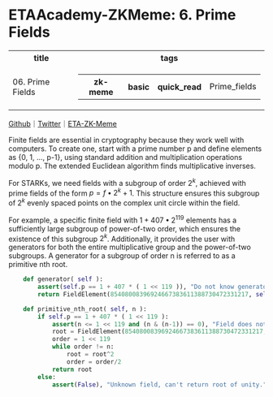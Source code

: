# ETAAcademy-ZKMeme: 6. Prime Fields

<table>
  <tr>
    <th>title</th>
    <th>tags</th>
  </tr>
  <tr>
    <td>06. Prime Fields</td>
    <td>
      <table>
        <tr>
          <th>zk-meme</th>
          <th>basic</th>
          <th>quick_read</th>
          <td>Prime_fields</td>
        </tr>
      </table>
    </td>
  </tr>
</table>

[Github](https://github.com/ETAAcademy)｜[Twitter](https://twitter.com/ETAAcademy)｜[ETA-ZK-Meme](https://github.com/ETAAcademy/ETAAcademy-ZK-Meme)

Finite fields are essential in cryptography because they work well with computers. To create one, start with a prime number p and define elements as {0, 1, ..., p-1}, using standard addition and multiplication operations modulo p. The extended Euclidean algorithm finds multiplicative inverses.

For STARKs, we need fields with a subgroup of order $2^k$, achieved with prime fields of the form $p = f • 2^k + 1$. This structure ensures this subgroup of $2^k$ evenly spaced points on the complex unit circle within the field.

For example, a specific finite field with $1 + 407 • 2^{119}$ elements has a sufficiently large subgroup of power-of-two order, which ensures the existence of this subgroup $2^k$. Additionally, it provides the user with generators for both the entire multiplicative group and the power-of-two subgroups. A generator for a subgroup of order n is referred to as a primitive nth root.

```python
    def generator( self ):
        assert(self.p == 1 + 407 * ( 1 << 119 )), "Do not know generator for other fields beyond 1+407*2^119"
        return FieldElement(85408008396924667383611388730472331217, self)

    def primitive_nth_root( self, n ):
        if self.p == 1 + 407 * ( 1 << 119 ):
            assert(n <= 1 << 119 and (n & (n-1)) == 0), "Field does not have nth root of unity where n > 2^119 or not power of two."
            root = FieldElement(85408008396924667383611388730472331217, self)
            order = 1 << 119
            while order != n:
                root = root^2
                order = order/2
            return root
        else:
            assert(False), "Unknown field, can't return root of unity."

```
